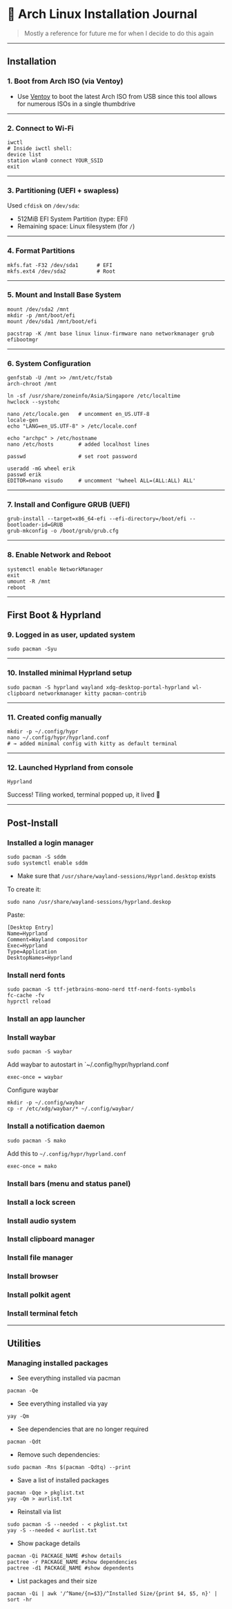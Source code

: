 # 🐧 Arch Linux Installation Journal
> Mostly a reference for future me for when I decide to do this again
---

## Installation

### 1. Boot from Arch ISO (via Ventoy)

- Use [Ventoy](https://www.ventoy.net/en/download.html) to boot the latest Arch ISO from USB since this tool allows for numerous ISOs in a single thumbdrive

---

### 2. Connect to Wi-Fi

```
iwctl
# Inside iwctl shell:
device list
station wlan0 connect YOUR_SSID
exit
```

---

### 3. Partitioning (UEFI + swapless)

Used `cfdisk` on `/dev/sda`:

- 512MiB EFI System Partition (type: EFI)
- Remaining space: Linux filesystem (for `/`)

---

### 4. Format Partitions

```
mkfs.fat -F32 /dev/sda1      # EFI
mkfs.ext4 /dev/sda2          # Root
```

---

### 5. Mount and Install Base System

```
mount /dev/sda2 /mnt
mkdir -p /mnt/boot/efi
mount /dev/sda1 /mnt/boot/efi

pacstrap -K /mnt base linux linux-firmware nano networkmanager grub efibootmgr
```

---

### 6. System Configuration

```
genfstab -U /mnt >> /mnt/etc/fstab
arch-chroot /mnt

ln -sf /usr/share/zoneinfo/Asia/Singapore /etc/localtime
hwclock --systohc

nano /etc/locale.gen   # uncomment en_US.UTF-8
locale-gen
echo "LANG=en_US.UTF-8" > /etc/locale.conf

echo "archpc" > /etc/hostname
nano /etc/hosts        # added localhost lines

passwd                 # set root password

useradd -mG wheel erik
passwd erik
EDITOR=nano visudo     # uncomment '%wheel ALL=(ALL:ALL) ALL'
```

---

### 7. Install and Configure GRUB (UEFI)

```
grub-install --target=x86_64-efi --efi-directory=/boot/efi --bootloader-id=GRUB
grub-mkconfig -o /boot/grub/grub.cfg
```

---

### 8. Enable Network and Reboot

```
systemctl enable NetworkManager
exit
umount -R /mnt
reboot
```

---

## First Boot & Hyprland

### 9. Logged in as user, updated system

```
sudo pacman -Syu
```

---

### 10. Installed minimal Hyprland setup

```
sudo pacman -S hyprland wayland xdg-desktop-portal-hyprland wl-clipboard networkmanager kitty pacman-contrib
```

---

### 11. Created config manually

```
mkdir -p ~/.config/hypr
nano ~/.config/hypr/hyprland.conf
# → added minimal config with kitty as default terminal
```

---

### 12. Launched Hyprland from console

```
Hyprland
```

Success! Tiling worked, terminal popped up, it lived 🎉

---

## Post-Install

### Installed a login manager

```
sudo pacman -S sddm
sudo systemctl enable sddm
```

- Make sure that `/usr/share/wayland-sessions/Hyprland.desktop` exists

To create it:
```
sudo nano /usr/share/wayland-sessions/hyprland.deskop
```
Paste:
```
[Desktop Entry]
Name=Hyprland
Comment=Wayland compositor
Exec=Hyprland
Type=Application
DesktopNames=Hyprland
```

### Install nerd fonts
```
sudo pacman -S ttf-jetbrains-mono-nerd ttf-nerd-fonts-symbols
fc-cache -fv
hyprctl reload
```

### Install an app launcher

### Install waybar
```
sudo pacman -S waybar
```
Add waybar to autostart in `~/.config/hypr/hyprland.conf
```
exec-once = waybar
```
Configure waybar
```
mkdir -p ~/.config/waybar
cp -r /etc/xdg/waybar/* ~/.config/waybar/
```

### Install a notification daemon
```
sudo pacman -S mako
```
Add this to `~/.config/hypr/hyprland.conf`
```
exec-once = mako
```

### Install bars (menu and status panel)

### Install a lock screen

### Install audio system

### Install clipboard manager

### Install file manager

### Install browser

### Install polkit agent

### Install terminal fetch

---

## Utilities

### Managing installed packages

* See everything installed via pacman
```
pacman -Qe
```

* See everything installed via yay
```
yay -Qm
```

* See dependencies that are no longer required
```
pacman -Qdt
```

* Remove such dependencies:
```
sudo pacman -Rns $(pacman -Qdtq) --print
```

* Save a list of installed packages
```
pacman -Qqe > pkglist.txt
yay -Qm > aurlist.txt
```

* Reinstall via list
```
sudo pacman -S --needed - < pkglist.txt
yay -S --needed < aurlist.txt
```

* Show package details
```
pacman -Qi PACKAGE_NAME #show details
pactree -r PACKAGE_NAME #show dependencies
pactree -d1 PACKAGE_NAME #show dependents
```

* List packages and their size
```
pacman -Qi | awk '/^Name/{n=$3}/^Installed Size/{print $4, $5, n}' | sort -hr
```
